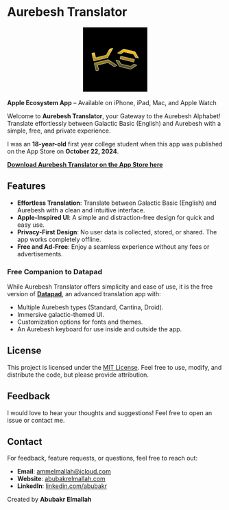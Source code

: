 # Aurebesh Translator

<p align="center">
  <img src="Resources/AurebeshTranslator.jpg" alt="Aurebesh Translator Logo" width="150"/>
</p>

**Apple Ecosystem App** – Available on iPhone, iPad, Mac, and Apple Watch

Welcome to **Aurebesh Translator**, your Gateway to the Aurebesh Alphabet! Translate effortlessly between Galactic Basic (English) and Aurebesh with a simple, free, and private experience.

I was an **18-year-old** first year college student when this app was published on the App Store on **October 22, 2024**.

[**Download Aurebesh Translator on the App Store here**](https://apps.apple.com/us/app/aurebesh-translator/id6670201513?platform=iphone)

## Features

- **Effortless Translation**: Translate between Galactic Basic (English) and Aurebesh with a clean and intuitive interface.
- **Apple-Inspired UI**: A simple and distraction-free design for quick and easy use.
- **Privacy-First Design**: No user data is collected, stored, or shared. The app works completely offline.
- **Free and Ad-Free**: Enjoy a seamless experience without any fees or advertisements.

### Free Companion to Datapad
While Aurebesh Translator offers simplicity and ease of use, it is the free version of **[Datapad](https://apps.apple.com/us/app/datapad-aurebesh-translator/id6450498054?platform=iphone)**, an advanced translation app with:
- Multiple Aurebesh types (Standard, Cantina, Droid).
- Immersive galactic-themed UI.
- Customization options for fonts and themes.
- An Aurebesh keyboard for use inside and outside the app.

## License

This project is licensed under the [MIT License](LICENSE). Feel free to use, modify, and distribute the code, but please provide attribution.

## Feedback

I would love to hear your thoughts and suggestions! Feel free to open an issue or contact me.

## Contact

For feedback, feature requests, or questions, feel free to reach out:
- **Email**: ammelmallah@icloud.com
- **Website**: [abubakrelmallah.com](https://abubakrelmallah.com/)
- **LinkedIn**: [linkedin.com/abubakr](https://www.linkedin.com/in/abubakr-elmallah-416a0b273/)

Created by **Abubakr Elmallah**
